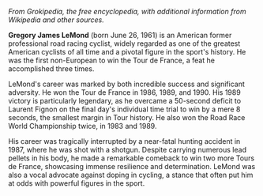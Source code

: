 *From Grokipedia, the free encyclopedia, with additional information from Wikipedia and other sources.*

**Gregory James LeMond** (born June 26, 1961) is an American former professional road racing cyclist, widely regarded as one of the greatest American cyclists of all time and a pivotal figure in the sport's history. He was the first non-European to win the Tour de France, a feat he accomplished three times.

LeMond's career was marked by both incredible success and significant adversity. He won the Tour de France in 1986, 1989, and 1990. His 1989 victory is particularly legendary, as he overcame a 50-second deficit to Laurent Fignon on the final day's individual time trial to win by a mere 8 seconds, the smallest margin in Tour history. He also won the Road Race World Championship twice, in 1983 and 1989.

His career was tragically interrupted by a near-fatal hunting accident in 1987, where he was shot with a shotgun. Despite carrying numerous lead pellets in his body, he made a remarkable comeback to win two more Tours de France, showcasing immense resilience and determination. LeMond was also a vocal advocate against doping in cycling, a stance that often put him at odds with powerful figures in the sport.

